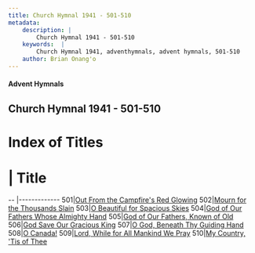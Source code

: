 ```yaml
---
title: Church Hymnal 1941 - 501-510
metadata:
    description: |
        Church Hymnal 1941 - 501-510
    keywords:  |
        Church Hymnal 1941, adventhymnals, advent hymnals, 501-510
    author: Brian Onang'o
---
```


#### Advent Hymnals
## Church Hymnal 1941 - 501-510

# Index of Titles
# | Title                        
-- |-------------
501|[Out From the Campfire's Red Glowing](/church-hymnal/501-600/501-510/Out-From-the-Campfire's-Red-Glowing)
502|[Mourn for the Thousands Slain](/church-hymnal/501-600/501-510/Mourn-for-the-Thousands-Slain)
503|[O Beautiful for Spacious Skies](/church-hymnal/501-600/501-510/O-Beautiful-for-Spacious-Skies)
504|[God of Our Fathers Whose Almighty Hand](/church-hymnal/501-600/501-510/God-of-Our-Fathers-Whose-Almighty-Hand)
505|[God of Our Fathers, Known of Old](/church-hymnal/501-600/501-510/God-of-Our-Fathers,-Known-of-Old)
506|[God Save Our Gracious King](/church-hymnal/501-600/501-510/God-Save-Our-Gracious-King)
507|[O God, Beneath Thy Guiding Hand](/church-hymnal/501-600/501-510/O-God,-Beneath-Thy-Guiding-Hand)
508|[O Canada!](/church-hymnal/501-600/501-510/O-Canada!)
509|[Lord, While for All Mankind We Pray](/church-hymnal/501-600/501-510/Lord,-While-for-All-Mankind-We-Pray)
510|[My Country, 'Tis of Thee](/church-hymnal/501-600/501-510/My-Country,-'Tis-of-Thee)